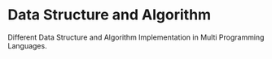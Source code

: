 # Data Structure and Algorithm

Different Data Structure and Algorithm Implementation in Multi Programming Languages.

